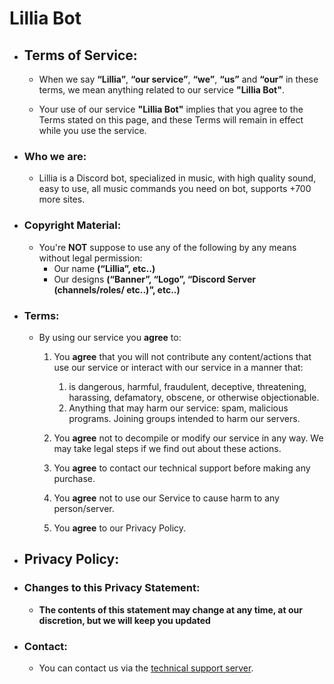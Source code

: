 # Lillia Bot

- ## Terms of Service:
  - When we say **“Lillia”**, **“our service”**, **“we”**, **“us”** and **“our”** in these terms, we mean anything related to our service **"Lillia Bot"**.
  
  - Your use of our service **"Lillia Bot"** implies that you agree to the Terms stated on this page, and these Terms will remain in effect while you use the service.

 
- ### Who we are:
  - Lillia is a Discord bot, specialized in music, with high quality sound, easy to use, all music commands you need on bot, supports +700 more sites.

- ### Copyright Material:
  - You're **NOT** suppose to use any of the following by any means without legal permission:
    - Our name **(“Lillia”, etc..)**
    - Our designs **(“Banner”, “Logo”, “Discord Server (channels/roles/ etc..)”, etc..)**

- ### Terms:
  - By using our service you **agree** to:

    1. You **agree** that you will not contribute any content/actions that use our service or interact with our service in a manner that:

        1. is dangerous, harmful, fraudulent, deceptive, threatening, harassing, defamatory, obscene, or otherwise objectionable.
        2. Anything that may harm our service: spam, malicious programs. Joining groups intended to harm our servers.

    2. You **agree** not to decompile or modify our service in any way. We may take legal steps if we find out about these actions.
    3. You **agree** to contact our technical support before making any purchase.
    4. You **agree** not to use our Service to cause harm to any person/server.
    5. You **agree** to our Privacy Policy.

- ## Privacy Policy:

- ### Changes to this Privacy Statement:
  - **The contents of this statement may change at any time, at our discretion, but we will keep you updated**

- ### Contact:
  - You can contact us via the [technical support server](https://discord.gg/CVZ2g38fy4).
